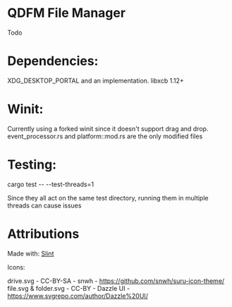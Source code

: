 # QDFM File Manager
Todo



# Dependencies:

XDG_DESKTOP_PORTAL and an implementation.
libxcb 1.12+

# Winit:

Currently using a forked winit since it doesn't support drag and drop.
event_processor.rs and platform::mod.rs are the only modified files

# Testing: 

cargo test -- --test-threads=1

Since they all act on the same test directory, running them in multiple threads can cause issues


# Attributions
Made with: [Slint](https://github.com/slint-ui/slint)

Icons: 

drive.svg - CC-BY-SA - snwh - https://github.com/snwh/suru-icon-theme/
file.svg & folder.svg - CC-BY - Dazzle UI - https://www.svgrepo.com/author/Dazzle%20UI/
